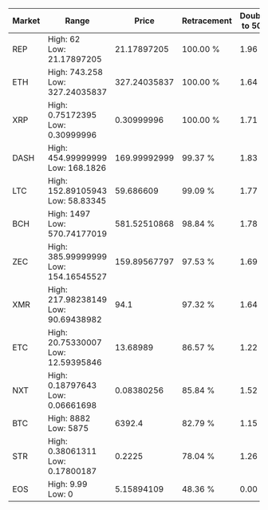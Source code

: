 | Market | Range | Price| Retracement | Doubles to 50% |
| --- | --- | --- | --- | --- |
| REP | High: 62<br />Low: 21.17897205 | 21.17897205 | 100.00 % | 1.96 |
| ETH | High: 743.258<br />Low: 327.24035837 | 327.24035837 | 100.00 % | 1.64 |
| XRP | High: 0.75172395<br />Low: 0.30999996 | 0.30999996 | 100.00 % | 1.71 |
| DASH | High: 454.99999999<br />Low: 168.1826 | 169.99992999 | 99.37 % | 1.83 |
| LTC | High: 152.89105943<br />Low: 58.83345 | 59.686609 | 99.09 % | 1.77 |
| BCH | High: 1497<br />Low: 570.74177019 | 581.52510868 | 98.84 % | 1.78 |
| ZEC | High: 385.99999999<br />Low: 154.16545527 | 159.89567797 | 97.53 % | 1.69 |
| XMR | High: 217.98238149<br />Low: 90.69438982 | 94.1 | 97.32 % | 1.64 |
| ETC | High: 20.75330007<br />Low: 12.59395846 | 13.68989 | 86.57 % | 1.22 |
| NXT | High: 0.18797643<br />Low: 0.06661698 | 0.08380256 | 85.84 % | 1.52 |
| BTC | High: 8882<br />Low: 5875 | 6392.4 | 82.79 % | 1.15 |
| STR | High: 0.38061311<br />Low: 0.17800187 | 0.2225 | 78.04 % | 1.26 |
| EOS | High: 9.99<br />Low: 0 | 5.15894109 | 48.36 % | 0.00 |
